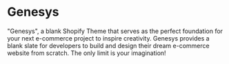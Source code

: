 ﻿# Genesys 

"Genesys", a blank Shopify Theme that serves as the perfect foundation for your next e-commerce project to
inspire creativity. Genesys provides a blank slate for developers to build and design their dream e-commerce website
from scratch. The only limit is your imagination!

